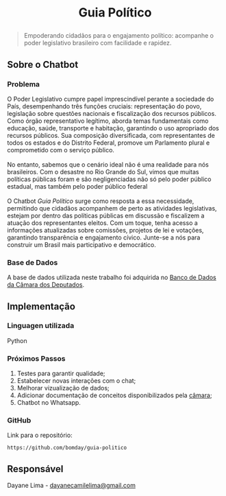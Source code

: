 # <p align="center">Guia Político</p>

> Empoderando cidadãos para o engajamento político: acompanhe o poder legislativo brasileiro com facilidade e rapidez.

## Sobre o Chatbot

### Problema

O Poder Legislativo cumpre papel imprescindível perante a sociedade do País, desempenhando três funções cruciais: representação do povo, legislação sobre questões nacionais e fiscalização dos recursos públicos. Como órgão representativo legítimo, aborda temas fundamentais como educação, saúde, transporte e habitação, garantindo o uso apropriado dos recursos públicos. Sua composição diversificada, com representantes de todos os estados e do Distrito Federal, promove um Parlamento plural e comprometido com o serviço público.
</br></br>
No entanto, sabemos que o cenário ideal não é uma realidade para nós brasileiros. Com o desastre no Rio Grande do Sul, vimos que muitas políticas públicas foram e são negligenciadas não só pelo poder público estadual, mas também pelo poder público federal
</br></br>
O Chatbot _Guia Político_ surge como resposta a essa necessidade, permitindo que cidadãos acompanhem de perto as atividades legislativas, estejam por dentro das políticas públicas em discussão e fiscalizem a atuação dos representantes eleitos. Com um toque, tenha acesso a informações atualizadas sobre comissões, projetos de lei e votações, garantindo transparência e engajamento cívico. Junte-se a nós para construir um Brasil mais participativo e democrático.

### Base de Dados

A base de dados utilizada neste trabalho foi adquirida no [Banco de Dados da Câmara dos Deputados](https://dadosabertos.camara.leg.br/).

## Implementação

### Linguagen utilizada

Python

### Próximos Passos

1. Testes para garantir qualidade;
2. Estabelecer novas interações com o chat;
3. Melhorar vizualização de dados;
4. Adicionar documentação de conceitos disponibilizados pela [câmara](https://evc.camara.leg.br/);
5. Chatbot no Whatsapp.

### GitHub

Link para o repositório: 
```
https://github.com/bomday/guia-politico
```

## Responsável

Dayane Lima - dayanecamilelima@gmail.com
